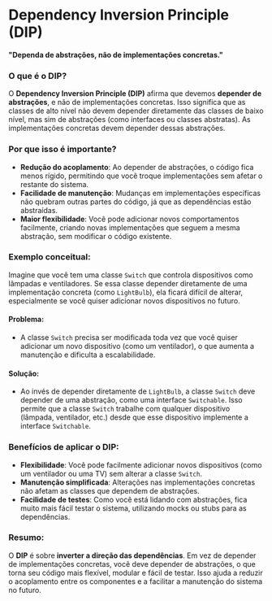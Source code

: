 # **Dependency Inversion Principle (DIP)**

**"Dependa de abstrações, não de implementações concretas."**
### O que é o DIP?
O **Dependency Inversion Principle (DIP)** afirma que devemos **depender de abstrações**, e não de implementações concretas. Isso significa que as classes de alto nível não devem depender diretamente das classes de baixo nível, mas sim de abstrações (como interfaces ou classes abstratas). As implementações concretas devem depender dessas abstrações.

### Por que isso é importante?
- **Redução do acoplamento**: Ao depender de abstrações, o código fica menos rígido, permitindo que você troque implementações sem afetar o restante do sistema.
- **Facilidade de manutenção**: Mudanças em implementações específicas não quebram outras partes do código, já que as dependências estão abstraídas.
- **Maior flexibilidade**: Você pode adicionar novos comportamentos facilmente, criando novas implementações que seguem a mesma abstração, sem modificar o código existente.

### Exemplo conceitual:
Imagine que você tem uma classe `Switch` que controla dispositivos como lâmpadas e ventiladores. Se essa classe depender diretamente de uma implementação concreta (como `LightBulb`), ela ficará difícil de alterar, especialmente se você quiser adicionar novos dispositivos no futuro.

#### Problema:
- A classe `Switch` precisa ser modificada toda vez que você quiser adicionar um novo dispositivo (como um ventilador), o que aumenta a manutenção e dificulta a escalabilidade.

#### Solução:
- Ao invés de depender diretamente de `LightBulb`, a classe `Switch` deve depender de uma abstração, como uma interface `Switchable`. Isso permite que a classe `Switch` trabalhe com qualquer dispositivo (lâmpada, ventilador, etc.) desde que esse dispositivo implemente a interface `Switchable`.

### Benefícios de aplicar o DIP:
- **Flexibilidade**: Você pode facilmente adicionar novos dispositivos (como um ventilador ou uma TV) sem alterar a classe `Switch`.
- **Manutenção simplificada**: Alterações nas implementações concretas não afetam as classes que dependem de abstrações.
- **Facilidade de testes**: Como você está lidando com abstrações, fica muito mais fácil testar o sistema, utilizando mocks ou stubs para as dependências.

### Resumo:
O **DIP** é sobre **inverter a direção das dependências**. Em vez de depender de implementações concretas, você deve depender de abstrações, o que torna seu código mais flexível, modular e fácil de testar. Isso ajuda a reduzir o acoplamento entre os componentes e a facilitar a manutenção do sistema no futuro.


